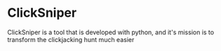 # ClickSniper
ClickSniper is a tool that is developed with python, and it's mission is to transform the clickjacking hunt much easier
